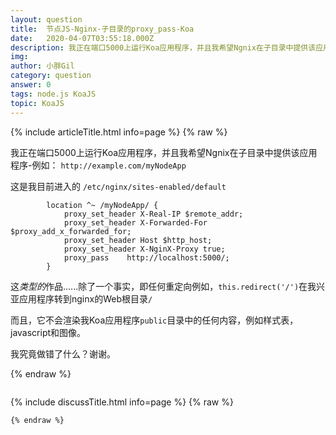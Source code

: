 ```yaml
---
layout: question
title:  节点JS-Nginx-子目录的proxy_pass-Koa
date:   2020-04-07T03:55:18.000Z
description: 我正在端口5000上运行Koa应用程序，并且我希望Ngnix在子目录中提供该应用程序-例如： http //example.com/myNodeApp...
img: 
author: 小胖Gil
category: question
answer: 0
tags: node.js KoaJS
topic: KoaJS
---
```

<div class="article-root">
  <div class="article">
    {% include articleTitle.html info=page %}
    {% raw %}
    <div class="article-content"><p><font style="vertical-align: inherit;"><font style="vertical-align: inherit;">我正在端口5000上运行Koa应用程序，并且我希望Ngnix在子目录中提供该应用程序-例如： </font></font><code>http://example.com/myNodeApp</code></p>

<p><font style="vertical-align: inherit;"><font style="vertical-align: inherit;">这是我目前进入的 </font></font><code>/etc/nginx/sites-enabled/default</code></p>

<pre><code>        location ^~ /myNodeApp/ {<font></font>
            proxy_set_header X-Real-IP $remote_addr;<font></font>
            proxy_set_header X-Forwarded-For $proxy_add_x_forwarded_for;<font></font>
            proxy_set_header Host $http_host;<font></font>
            proxy_set_header X-NginX-Proxy true;<font></font>
            proxy_pass    http://localhost:5000/;<font></font>
        }<font></font>
</code></pre>

<p><font style="vertical-align: inherit;"><font style="vertical-align: inherit;">这</font></font><em><font style="vertical-align: inherit;"><font style="vertical-align: inherit;">类型的</font></font></em><font style="vertical-align: inherit;"><font style="vertical-align: inherit;">作品......除了一个事实，即任何重定向例如，</font></font><code>this.redirect('/')</code><font style="vertical-align: inherit;"><font style="vertical-align: inherit;">在我兴亚应用程序转到nginx的Web根目录</font></font><code>/</code></p>

<p><font style="vertical-align: inherit;"><font style="vertical-align: inherit;">而且，它不会渲染我Koa应用程序</font></font><code>public</code><font style="vertical-align: inherit;"><font style="vertical-align: inherit;">目录中的</font><font style="vertical-align: inherit;">任何内容，</font><font style="vertical-align: inherit;">例如样式表，javascript和图像。</font></font></p>

<p><font style="vertical-align: inherit;"><font style="vertical-align: inherit;">我究竟做错了什么？</font><font style="vertical-align: inherit;">谢谢。</font></font></p></div>
    {% endraw %}
  </div>
  <p style="height: 0;width:0;overflow: hidden;"> 第4141篇《节点JS-Nginx-子目录的proxy_pass-Koa》来自Winter(https://github.com/aiyld/aiyld.github.io)的站点</p>
  <div class="discuss-wrapper">
    {% include discussTitle.html info=page %}
    {% raw %}
    
    {% endraw %}
  </div>
<div>
